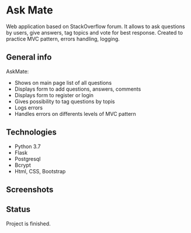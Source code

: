 # Ask Mate
Web application based on StackOverflow forum. It allows to ask questions by users, give answers, tag topics
and vote for best response. Created to practice MVC pattern, errors handling, logging. 

## General info
AskMate:
* Shows on main page list of all questions
* Displays form to add questions, answers, comments
* Displays form to register or login
* Gives possibility to tag questions by topis
* Logs errors
* Handles errors on differents levels of MVC pattern

## Technologies
* Python 3.7
* Flask
* Postgresql
* Bcrypt
* Html, CSS, Bootstrap

## Screenshots

## Status
Project is finished.
